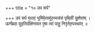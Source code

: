 +++
title = "१० उप सर्प"

+++
उप॑ सर्प मा॒तरं॒ भूमि॑मे॒तामु॑रु॒व्यच॑सं पृथि॒वीं सु॒शेवा॑म् ।  
ऊर्ण॑म्रदा युव॒तिर्दक्षि॑णावत ए॒षा त्वा॑ पातु॒ निरृ॑तेरु॒पस्था॑त् ॥